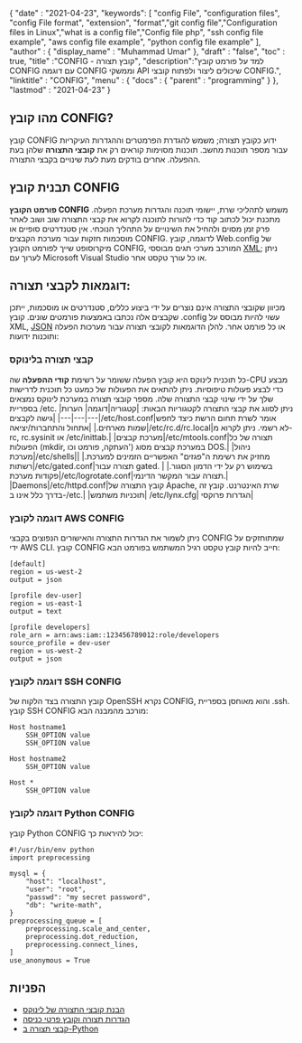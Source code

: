 {
  "date" : "2021-04-23",
  "keywords": [ "config File", "configuration files", "config File format", "extension", "format","git config file","Configuration files in Linux","what is a config file","Config file php", "ssh config file example", "aws config file example", "python config file example" ],
  "author" : {
    "display_name" : "Muhammad Umar"
},
  "draft" : "false",
  "toc" : true,
  "title" :"CONFIG - קובץ תצורה",
  "description":"למד על פורמט קובץ CONFIG עם דוגמה CONFIG וממשקי API שיכולים ליצור ולפתוח קובצי CONFIG.",
  "linktitle" : "CONFIG",
  "menu" : {
    "docs" : {
      "parent" : "programming"
}
},
  "lastmod" : "2021-04-23"
}

## מהו קובץ CONFIG?
קובץ CONFIG ידוע כקובץ תצורה; משמש להגדרת הפרמטרים וההגדרות העיקריות עבור מספר תוכנות מחשב. תוכנות מסוימות קוראים רק את **קובצי התצורה** שלהן בעת ההפעלה. אחרים בודקים מעת לעת שינויים בקבצי התצורה.

## תבנית קובץ CONFIG
**פורמט הקובץ CONFIG** משמש לתהליכי שרת, יישומי תוכנה והגדרות מערכת הפעלה. מתכנת יכול לכתוב קוד כדי להורות לתוכנה לקרוא את קבצי התצורה שוב ושוב לאחר פרק זמן מסוים ולהחיל את השינויים על התהליך הנוכחי. אין סטנדרטים סופיים או מוסכמות חזקות עבור מערכת הקבצים CONFIG. לדוגמה, קובץ Web.config של מיקרוסופט שייך לפורמט הקובץ CONFIG, המורכב מערכי תגים מבוססי [XML](/web/xml/); ניתן לערוך עם Microsoft Visual Studio או כל עורך טקסט אחר.

## דוגמאות לקבצי תצורה:
מכיוון שקובצי התצורה אינם נוצרים על ידי ביצוע כללים, סטנדרטים או מוסכמות, ייתכן שקבצים אלה נכתבו באמצעות פורמטים שונים. קובץ .config עשוי להיות מבוסס על XML, [JSON](/web/json/) או כל פורמט אחר. להלן הדוגמאות לקובצי תצורה עבור מערכות הפעלה ותוכנות ידועות:

### קבצי תצורה בלינוקס
כל תוכנית לינוקס היא קובץ הפעלה ששומר על רשימת **קודי ההפעלה** שה-CPU מבצע כדי לבצע פעולות טיפוסיות. ניתן להתאים את הפעולות של כמעט כל תוכנית לדרישות שלך על ידי שינוי קבצי התצורה שלה. מספר קובצי תצורה במערכת לינוקס נמצאים בספריית /etc. ניתן לסווג את קבצי התצורה לקטגוריות הבאות:
|קטגוריה|דוגמה| הערות|
---|---|---|
|גישה לקבצים|/etc/host.conf|אומר לשרת תחום הרשת כיצד לחפש שמות מארחים.|
|אתחול והתחברות/יציאה|/etc/rc.d/rc.local|לא רשמי. ניתן לקרוא מ-rc, rc.sysinit או /etc/inittab.|
|מערכת קבצים|/etc/mtools.conf|תצורה של כל הפעולות (mkdir, העתקה, פורמט וכו') במערכת קבצים מסוג DOS.|
|ניהול מערכת|/etc/shells|מחזיק את רשימת ה"פגזים" האפשריים הזמינים למערכת.|
|רשתות|/etc/gated.conf|תצורה עבור gated. בשימוש רק על ידי הדמון הסגור.|
|פקודות מערכת|/etc/logrotate.conf|תצורה עבור המקשר הדינמי.|
|Daemons|/etc/httpd.conf|קובץ התצורה של Apache, שרת האינטרנט. קובץ זה בדרך כלל אינו ב-/etc.|
|תוכניות משתמש| /etc/lynx.cfg| הגדרות פרוקסי|
### דוגמה לקובץ AWS CONFIG
ניתן לשמור את הגדרות התצורה והאישורים הנפוצים בקבצי CONFIG שמתוחזקים על ידי AWS CLI. קובץ CONFIG חייב להיות קובץ טקסט רגיל המשתמש בפורמט הבא:
```
[default]
region = us-west-2
output = json

[profile dev-user]
region = us-east-1
output = text

[profile developers]
role_arn = arn:aws:iam::123456789012:role/developers
source_profile = dev-user
region = us-west-2
output = json
```
### דוגמה לקובץ SSH CONFIG
קובץ התצורה בצד הלקוח של OpenSSH נקרא CONFIG, והוא מאוחסן בספריית .ssh. קובץ SSH CONFIG מורכב מהמבנה הבא:
```
Host hostname1
    SSH_OPTION value
    SSH_OPTION value

Host hostname2
    SSH_OPTION value

Host *
    SSH_OPTION value
```
### דוגמה לקובץ Python CONFIG
קובץ Python CONFIG יכול להיראות כך:

```
#!/usr/bin/env python
import preprocessing

mysql = {
    "host": "localhost",
    "user": "root",
    "passwd": "my secret password",
    "db": "write-math",
}
preprocessing_queue = [
    preprocessing.scale_and_center,
    preprocessing.dot_reduction,
    preprocessing.connect_lines,
]
use_anonymous = True
```



## הפניות

* [הבנת קובצי התצורה של לינוקס](https://developer.ibm.com/technologies/linux/articles/l-config/)
* [הגדרות תצורה וקובץ פרטי כניסה](https://docs.aws.amazon.com/cli/latest/userguide/cli-configure-files.html)
* [קבצי תצורה ב-Python](https://martin-thoma.com/configuration-files-in-python/)

